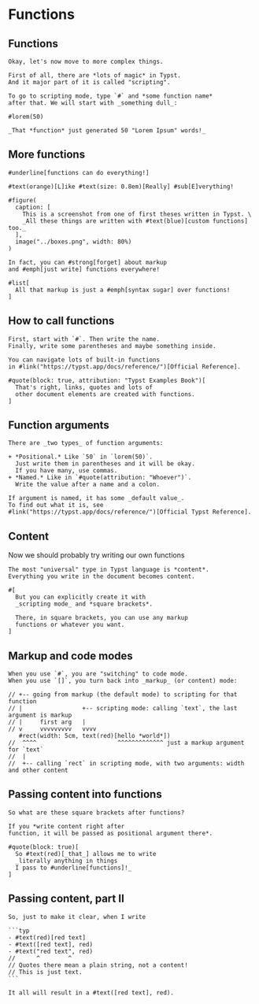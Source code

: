 # Functions
## Functions

```typ
Okay, let's now move to more complex things.

First of all, there are *lots of magic* in Typst.
And it major part of it is called "scripting".

To go to scripting mode, type `#` and *some function name*
after that. We will start with _something dull_:

#lorem(50)

_That *function* just generated 50 "Lorem Ipsum" words!_
```

## More functions

```typ
#underline[functions can do everything!]

#text(orange)[L]ike #text(size: 0.8em)[Really] #sub[E]verything!

#figure(
  caption: [
    This is a screenshot from one of first theses written in Typst. \
    _All these things are written with #text(blue)[custom functions] too._
  ],
  image("../boxes.png", width: 80%)
)

In fact, you can #strong[forget] about markup
and #emph[just write] functions everywhere!

#list[
  All that markup is just a #emph[syntax sugar] over functions!
]
```

## How to call functions

```typ
First, start with `#`. Then write the name.
Finally, write some parentheses and maybe something inside.

You can navigate lots of built-in functions
in #link("https://typst.app/docs/reference/")[Official Reference].

#quote(block: true, attribution: "Typst Examples Book")[
  That's right, links, quotes and lots of
  other document elements are created with functions.
]
```

## Function arguments

```typ
There are _two types_ of function arguments:

+ *Positional.* Like `50` in `lorem(50)`.
  Just write them in parentheses and it will be okay.
  If you have many, use commas.
+ *Named.* Like in `#quote(attribution: "Whoever")`.
  Write the value after a name and a colon.

If argument is named, it has some _default value_.
To find out what it is, see
#link("https://typst.app/docs/reference/")[Official Typst Reference].
```

## Content

Now we should probably try writing our own functions

```typ
The most "universal" type in Typst language is *content*.
Everything you write in the document becomes content.

#[
  But you can explicitly create it with
  _scripting mode_ and *square brackets*.

  There, in square brackets, you can use any markup
  functions or whatever you want.
]
```

## Markup and code modes
```typ
When you use `#`, you are "switching" to code mode.
When you use `[]`, you turn back into _markup_ (or content) mode:

// +-- going from markup (the default mode) to scripting for that function
// |                 +-- scripting mode: calling `text`, the last argument is markup
// |     first arg   |
// v     vvvvvvvvv   vvvv
   #rect(width: 5cm, text(red)[hello *world*])
//  ^^^^                       ^^^^^^^^^^^^^ just a markup argument for `text`
//  |
//  +-- calling `rect` in scripting mode, with two arguments: width and other content
```

## Passing content into functions
```typ
So what are these square brackets after functions?

If you *write content right after
function, it will be passed as positional argument there*.

#quote(block: true)[
  So #text(red)[_that_] allows me to write
  _literally anything in things
  I pass to #underline[functions]!_
]
```

## Passing content, part II

`````typ
So, just to make it clear, when I write

```typ
- #text(red)[red text]
- #text([red text], red)
- #text("red text", red)
//      ^        ^
// Quotes there mean a plain string, not a content!
// This is just text.
```

It all will result in a #text([red text], red).
`````
